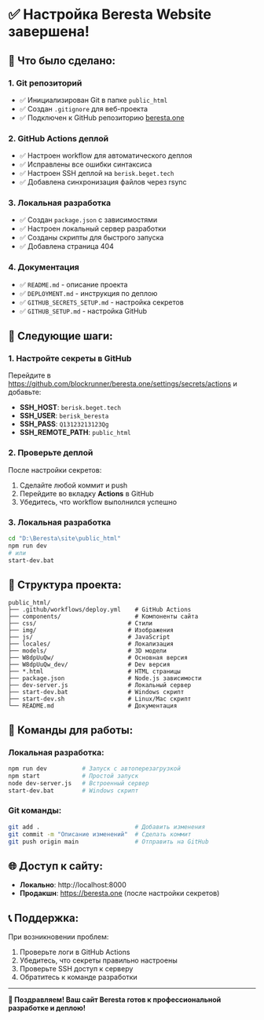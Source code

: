 # ✅ Настройка Beresta Website завершена!

## 🎯 Что было сделано:

### 1. Git репозиторий
- ✅ Инициализирован Git в папке `public_html`
- ✅ Создан `.gitignore` для веб-проекта
- ✅ Подключен к GitHub репозиторию [beresta.one](https://github.com/blockrunner/beresta.one/)

### 2. GitHub Actions деплой
- ✅ Настроен workflow для автоматического деплоя
- ✅ Исправлены все ошибки синтаксиса
- ✅ Настроен SSH деплой на `berisk.beget.tech`
- ✅ Добавлена синхронизация файлов через rsync

### 3. Локальная разработка
- ✅ Создан `package.json` с зависимостями
- ✅ Настроен локальный сервер разработки
- ✅ Созданы скрипты для быстрого запуска
- ✅ Добавлена страница 404

### 4. Документация
- ✅ `README.md` - описание проекта
- ✅ `DEPLOYMENT.md` - инструкция по деплою
- ✅ `GITHUB_SECRETS_SETUP.md` - настройка секретов
- ✅ `GITHUB_SETUP.md` - настройка GitHub

## 🚀 Следующие шаги:

### 1. Настройте секреты в GitHub
Перейдите в https://github.com/blockrunner/beresta.one/settings/secrets/actions и добавьте:

- **SSH_HOST**: `berisk.beget.tech`
- **SSH_USER**: `berisk_beresta`
- **SSH_PASS**: `Q13123213123Qg`
- **SSH_REMOTE_PATH**: `public_html`

### 2. Проверьте деплой
После настройки секретов:
1. Сделайте любой коммит и push
2. Перейдите во вкладку **Actions** в GitHub
3. Убедитесь, что workflow выполнился успешно

### 3. Локальная разработка
```bash
cd "D:\Beresta\site\public_html"
npm run dev
# или
start-dev.bat
```

## 📁 Структура проекта:

```
public_html/
├── .github/workflows/deploy.yml    # GitHub Actions
├── components/                     # Компоненты сайта
├── css/                          # Стили
├── img/                          # Изображения
├── js/                           # JavaScript
├── locales/                      # Локализация
├── models/                       # 3D модели
├── W8dpUuQw/                     # Основная версия
├── W8dpUuQw_dev/                 # Dev версия
├── *.html                        # HTML страницы
├── package.json                  # Node.js зависимости
├── dev-server.js                 # Локальный сервер
├── start-dev.bat                 # Windows скрипт
├── start-dev.sh                  # Linux/Mac скрипт
└── README.md                     # Документация
```

## 🔧 Команды для работы:

### Локальная разработка:
```bash
npm run dev          # Запуск с автоперезагрузкой
npm start            # Простой запуск
node dev-server.js   # Встроенный сервер
start-dev.bat        # Windows скрипт
```

### Git команды:
```bash
git add .                           # Добавить изменения
git commit -m "Описание изменений"  # Сделать коммит
git push origin main                # Отправить на GitHub
```

## 🌐 Доступ к сайту:

- **Локально**: http://localhost:8000
- **Продакшн**: https://beresta.one (после настройки секретов)

## 📞 Поддержка:

При возникновении проблем:
1. Проверьте логи в GitHub Actions
2. Убедитесь, что секреты правильно настроены
3. Проверьте SSH доступ к серверу
4. Обратитесь к команде разработки

---

**🎉 Поздравляем! Ваш сайт Beresta готов к профессиональной разработке и деплою!**
